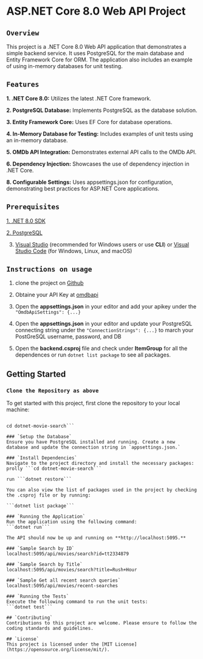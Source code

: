 # ASP.NET Core 8.0 Web API Project

## `Overview`
This project is a .NET Core 8.0 Web API application that demonstrates a simple backend service. It uses PostgreSQL for the main database and Entity Framework Core for ORM. The application also includes an example of using in-memory databases for unit testing.

## `Features`
**1. .NET Core 8.0:** Utilizes the latest .NET Core framework.

**2. PostgreSQL Database:** Implements PostgreSQL as the database solution.

**3. Entity Framework Core:** Uses EF Core for database operations.

**4. In-Memory Database for Testing:** Includes examples of unit tests using an in-memory database.

**5. OMDb API Integration:** Demonstrates external API calls to the OMDb API.

**6. Dependency Injection:** Showcases the use of dependency injection in .NET Core.

**8. Configurable Settings:** Uses appsettings.json for configuration, demonstrating best practices for ASP.NET Core applications.


## `Prerequisites`
[1. .NET 8.0 SDK](https://dotnet.microsoft.com/en-us/download/dotnet/8.0)

[2. PostgreSQL](https://www.postgresql.org/download/)

3. [Visual Studio](https://visualstudio.microsoft.com/downloads/) (recommended for Windows users or use **CLI**) or [Visual Studio Code](https://code.visualstudio.com/) (for Windows, Linux, and macOS)


## `Instructions on usage`
1. clone the project on [Github](https://github.com/proffnick/dotnet-movie-search.git) 
2. Obtaine your API Key at [omdbapi](http://www.omdbapi.com/)
3. Open the **appsettings.json** in your editor and add your apikey under the ```"OmdbApiSettings": {...}``` 
4. Open the **appsettings.json** in your editor and update your PostgreSQL connecting string under the ```"ConnectionStrings": {...}``` to march your PostGreSQL username, password, and DB

5. Open the **backend.csproj** file and check under **ItemGroup** for all the dependences or run ```dotnet list package``` to see all packages. 

## Getting Started
### `Clone the Repository as above`
To get started with this project, first clone the repository to your local machine:

```git clone [https://github.com/proffnick/dotnet-movie-search.git](https://github.com/proffnick/dotnet-movie-search.git)

cd dotnet-movie-search```

### `Setup the Database`
Ensure you have PostgreSQL installed and running. Create a new database and update the connection string in `appsettings.json.`

### `Install Dependencies`
Navigate to the project directory and install the necessary packages: prolly ```cd dotnet-movie-search```

run ```dotnet restore```

You can also view the list of packages used in the project by checking the .csproj file or by running:

```dotnet list package```

### `Running the Application`
Run the application using the following command:
```dotnet run```

The API should now be up and running on **http://localhost:5095.**

### `Sample Search by ID`
localhost:5095/api/movies/search?id=tt2334879

### `Sample Search by Title`
localhost:5095/api/movies/search?title=Rush+Hour

### `Sample Get all recent search queries`
localhost:5095/api/movies/recent-searches

### `Running the Tests`
Execute the following command to run the unit tests:
```dotnet test```

## `Contributing`
Contributions to this project are welcome. Please ensure to follow the coding standards and guidelines.

## `License`
This project is licensed under the [MIT License](https://opensource.org/license/mit/).



